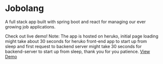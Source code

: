 <h1>Jobolang </h1>
  
<p>A full stack app built with spring boot and react for managing our ever growing job applications. </p>
  
  
 Check out live demo!
Note: The app is hosted on heruko, initial page loading might take about 30 seconds for heruko front-end app to start up from sleep and first request to backend server might take 30 seconds for backend-server to start up from sleep, thank you for you patience.
<a href="https://jobolang.herokuapp.com/">View Demo</a>
